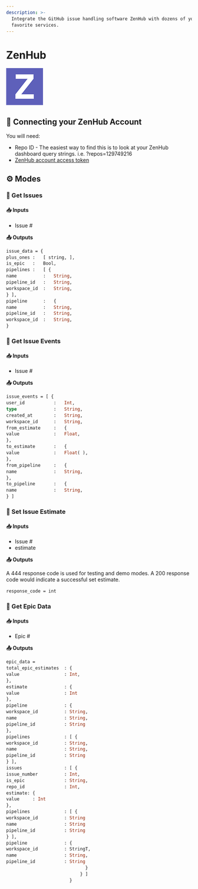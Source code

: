 ```yaml
---
description: >-
  Integrate the GitHub issue handling software ZenHub with dozens of your
  favorite services.
---
```


# ZenHub

![GitHub Issue Management Software](../../.gitbook/assets/zenhub_100_100.png)

## 🔑 Connecting your ZenHub Account

You will need: 

* Repo ID - The easiest way to find this is to look at your ZenHub dashboard query strings. i.e.                ?repos=129749216
* [ZenHub account access token](https://app.zenhub.com/dashboard/tokens) 

## ⚙ Modes

### 🔢 Get Issues

####   📥 Inputs <a id="inputs"></a>

* Issue \#

**📤 Outputs**

```graphql
issue_data = {
plus_ones :   [ string, ],
is_epic   :   Bool,
pipelines :   [ {
name          :   String,
pipeline_id   :   String,
workspace_id  :   String,
} ],
pipeline      :   {
name          :   String,
pipeline_id   :   String,
workspace_id  :   String,
}
```

### 🔢 Get Issue Events

#### 📥 Inputs <a id="inputs"></a>

* Issue \#

**📤 Outputs**

```graphql
issue_events = [ {
user_id           :   Int,
type              :   String,
created_at        :   String,
workspace_id      :   String,
from_estimate     :   {
value             :   Float,
},
to_estimate       :   {
value             :   Float( ),
},
from_pipeline     :   {
name              :   String,
},
to_pipeline       :   {
name              :   String,
} ]
```



### 🔢 Set Issue Estimate

#### 📥 Inputs <a id="inputs"></a>

* Issue \#
* estimate 

**📤 Outputs**

A 444 response code is used for testing and demo modes.  A 200 response code would indicate a successful set estimate. 

```graphql
response_code = int
```



### 🔢 Get Epic Data

#### 📥 Inputs <a id="inputs"></a>

* Epic \#

**📤 Outputs**

```graphql
epic_data = 
total_epic_estimates  : {
value                 : Int,
},
estimate              : {
value                 : Int
},
pipeline              : {
workspace_id          : String,
name                  : String,
pipeline_id           : String
},
pipelines             : [ {
workspace_id          : String,
name                  : String,
pipeline_id           : String
} ],
issues                : [ {
issue_number          : Int,
is_epic               : String,
repo_id               : Int,
estimate: {
value     : Int
},
pipelines             : [ {
workspace_id          : String
name                  : String
pipeline_id           : String
} ],
pipeline              : {
workspace_id          : StringT,
name                  : String,
pipeline_id           : String
                              }
                            } ]
                        }
```

